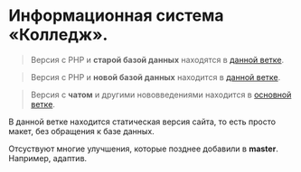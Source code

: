 # Информационная система «Колледж».

> Версия с PHP и **старой базой данных** находятся в [данной ветке](https://github.com/mrreads/system-college/tree/HTML&CSS+PHP/old-database).

> Версия с PHP и **новой базой данных** находится в [данной ветке](https://github.com/mrreads/system-college/tree/HTML&CSS+PHP/new-database).

> Версия с **чатом** и другими нововведениями находится в [основной ветке](https://github.com/mrreads/system-college/tree/master).

В данной ветке находится статическая версия сайта, то есть просто макет, без обращения к базе данных.

Отсуствуют многие улучшения, которые позднее добавили в **master**. 
<br> 
Например, адаптив.

